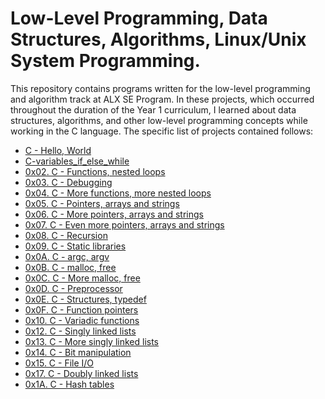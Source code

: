 # Low-Level Programming, Data Structures, Algorithms, Linux/Unix System Programming.

This repository contains programs written for the low-level programming and algorithm track at ALX SE Program. In these projects, which occurred throughout the duration of the Year 1 curriculum, I learned about data structures, algorithms, and other low-level programming concepts while working in the C language. The specific list of projects contained follows:

- [C - Hello, World](./0x00-hello_world)
- [C-variables_if_else_while](./0x01-variables_if_else_while)
- [0x02. C - Functions, nested loops](./0x02-functions_nested_loops)
- [0x03. C - Debugging](./0x03-debugging)
- [0x04. C - More functions, more nested loops](./0x04-more_functions_nested_loops)
- [0x05. C - Pointers, arrays and strings](./0x05-pointers_arrays_strings)
- [0x06. C - More pointers, arrays and strings
](./0x06-pointers_arrays_strings)
- [0x07. C - Even more pointers, arrays and strings](./0x07-pointers_arrays_strings)
- [0x08. C - Recursion](./0x08-recursion)
- [0x09. C - Static libraries](./0x09-static_libraries)
- [0x0A. C - argc, argv](./0x0A-argc_argv)
- [0x0B. C - malloc, free](./0x0B-malloc_free)
- [0x0C. C - More malloc, free](./0x0C-more_malloc_free)
- [0x0D. C - Preprocessor](./0x0D-preprocessor)
- [0x0E. C - Structures, typedef](./0x0E-structures_typedef)
- [0x0F. C - Function pointers](./0x0F-function_pointers)
- [0x10. C - Variadic functions](./0x10-variadic_functions)
- [0x12. C - Singly linked lists](./0x12-singly_linked_lists)
- [0x13. C - More singly linked lists](./0x13-more_singly_linked_lists)
- [0x14. C - Bit manipulation](./0x14-bit_manipulation)
- [0x15. C - File I/O](./0x15-file_io)
- [0x17. C - Doubly linked lists](./0x17-doubly_linked_lists)
- [0x1A. C - Hash tables](./0x1A-hash_tables)

